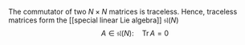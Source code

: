 The commutator of two $N \times N$ matrices is traceless. Hence, traceless matrices form the [[special linear Lie algebra]] $\mathfrak{s l}(N)$
$$
A \in \mathfrak{s l}(N): \quad \operatorname{Tr} A=0
$$